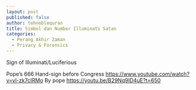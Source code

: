 ```yaml
---
layout: post
published: false
author: tehnoblequran
title: Simbol dan Number Illuminati Satan
categories:
  - Perang Akhir Zaman
  - Privacy & Forensics
---
```

Sign of Illuminati/Luciferious


Pope’s 666 Hand-sign before Congress https://www.youtube.com/watch?v=vl-zk7cIRMo
By pope https://youtu.be/B29Nq9ID4uE?t=650
